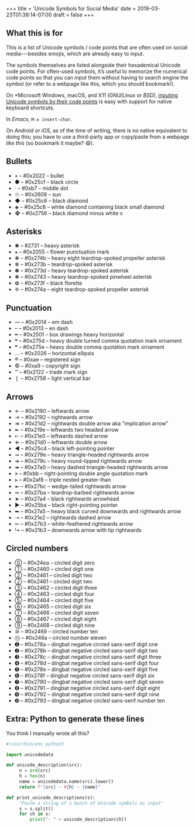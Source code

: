 +++
title = 'Unicode Symbols for Social Media'
date = 2019-03-23T01:38:14-07:00
draft = false
+++

## What this is for
This is a list of Unicode symbols / code points that are often used on social media---besides emojis, which are already easy to input.

The symbols themselves are listed alongside their hexademical Unicode code points. For often-used symbols, it’s useful to memorize the numerical code points so that you can input them without having to search engine the symbol (or refer to a webpage like this, which you should bookmark!).

On *Microsoft Windows, macOS, and X11 (GNU/Linux or *BSD)*, [inputing Unicode symbols by their code points](https://en.wikipedia.org/wiki/Unicode_input#Hexadecimal_input) is easy with support for native keyboard shortcuts.

In *Emacs*, `M-x insert-char`.

On *Android or iOS*, as of the time of writing, there is no native equivalent to doing this; you have to use a third-party app or copy/paste from a webpage *like this* (so bookmark it maybe? 😄).

## Bullets
- • – #0x2022 – bullet
- ● – #0x25cf – black circle
- · – #0xb7 – middle dot
- ☉ – #0x2609 – sun
- ◆ – #0x25c6 – black diamond
- ◈ – #0x25c8 – white diamond containing black small diamond
- ❖ – #0x2756 – black diamond minus white x

## Asterisks
- ✱ – #2731 – heavy asterisk
- ⁕ – #0x2055 – flower punctuation mark
- ❋ – #0x274b – heavy eight teardrop-spoked propeller asterisk
- ✻ – #0x273b – teardrop-spoked asterisk
- ✽ – #0x273d – heavy teardrop-spoked asterisk
- ❃ – #0x2743 – heavy teardrop-spoked pinwheel asterisk
- ✿ – #0x273f – black florette
- ❊ – #0x274a – eight teardrop-spoked propeller asterisk

## Punctuation
- — – #0x2014 – em dash
- – – #0x2013 – en dash
- ━ – #0x2501 – box drawings heavy horizontal
- ❝ – #0x275d – heavy double turned comma quotation mark ornament
- ❞ – #0x275e – heavy double comma quotation mark ornament
- … – #0x2026 – horizontal ellipsis
- ® – #0xae – registered sign
- © – #0xa9 – copyright sign
- ™ – #0x2122 – trade mark sign
- ❘ – #0x2758 – light vertical bar

## Arrows
- ← – #0x2190 – leftwards arrow
- → – #0x2192 – rightwards arrow
- ⇒ – #0x21d2 – rightwards double arrow aka “implication arrow”
- ↞ – #0x219e – leftwards two headed arrow
- ⇠ – #0x21e0 – leftwards dashed arrow
- ⇐ – #0x21d0 – leftwards double arrow
- ◄ – #0x25c4 – black left-pointing pointer
- ➞ – #0x279e – heavy triangle-headed rightwards arrow
- ➜ – #0x279c – heavy round-tipped rightwards arrow
- ➠ – #0x27a0 – heavy dashed triangle-headed rightwards arrow
- » – #0xbb – right-pointing double angle quotation mark
- ⫸ – #0x2af8 – triple nested greater-than
- ➼ – #0x27bc – wedge-tailed rightwards arrow
- ➺ – #0x27ba – teardrop-barbed rightwards arrow
- ➤ – #0x27a4 – black rightwards arrowhead
- ► – #0x25ba – black right-pointing pointer
- ➥ – #0x27a5 – heavy black curved downwards and rightwards arrow
- ⇢ – #0x21e2 – rightwards dashed arrow
- ➳ – #0x27b3 – white-feathered rightwards arrow
- ↳ – #0x21b3 – downwards arrow with tip rightwards

## Circled numbers
- ⓪ – #0x24ea – circled digit zero
- ① – #0x2460 – circled digit one
- ② – #0x2461 – circled digit two
- ② – #0x2461 – circled digit two
- ③ – #0x2462 – circled digit three
- ④ – #0x2463 – circled digit four
- ⑤ – #0x2464 – circled digit five
- ⑥ – #0x2465 – circled digit six
- ⑦ – #0x2466 – circled digit seven
- ⑧ – #0x2467 – circled digit eight
- ⑨ – #0x2468 – circled digit nine
- ⑩ – #0x2469 – circled number ten
- ⑪ – #0x246a – circled number eleven
- ➊ – #0x278a – dingbat negative circled sans-serif digit one
- ➋ – #0x278b – dingbat negative circled sans-serif digit two
- ➌ – #0x278c – dingbat negative circled sans-serif digit three
- ➍ – #0x278d – dingbat negative circled sans-serif digit four
- ➎ – #0x278e – dingbat negative circled sans-serif digit five
- ➏ – #0x278f – dingbat negative circled sans-serif digit six
- ➐ – #0x2790 – dingbat negative circled sans-serif digit seven
- ➑ – #0x2791 – dingbat negative circled sans-serif digit eight
- ➒ – #0x2792 – dingbat negative circled sans-serif digit nine
- ➓ – #0x2793 – dingbat negative circled sans-serif number ten

## Extra: Python to generate these lines
You think I manually wrote all this?

```python
#!/usr/bin/env python3

import unicodedata

def unicode_description(src):
     n = ord(src)
     h = hex(n)
     name = unicodedata.name(src).lower()
     return f"{src} – #{h} – {name}"

def print_unicode_descriptions(s):
     "Paste a string of a bunch of Unicode symbols as input"
     s = s.split()
     for ch in s:
         print("- " + unicode_description(ch))
```
